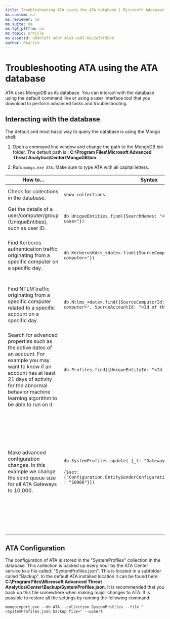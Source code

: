 ```yaml
---
title: Troubleshooting ATA using the ATA database | Microsoft Advanced Threat Analytics
ms.custom: na
ms.reviewer: na
ms.suite: na
ms.tgt_pltfrm: na
ms.topic: article
ms.assetid: d89e7aff-a6ef-48a3-ae87-6ac2e39f3bdb
author: Rkarlin
---
```

# Troubleshooting ATA using the ATA database
ATA uses MongoDB as its database.
You can interact with the database using the default command line or using a user interface tool that you download  to perform advanced tasks and troubleshooting.

## Interacting with the database
The default and most basic way to query the database is using the Mongo shell:

1.  Open a command line window and change the path to the MongoDB bin folder. The default path is : **C:\Program Files\Microsoft Advanced Threat Analytics\Center\MongoDB\bin**.

2.  Run: `mongo.exe ATA`. Make sure to type ATA with all capital letters.

|How to...|Syntax|Notes|
|-------------|----------|---------|
|Check for collections in the database.|`show collections`|Useful as an end-to-end test to see that traffic is being written to the database and that event 4776 is being received by ATA.|
|Get the details of a user/computer/group (UniqueEntities), such as user  ID.|`db.UniqueEntities.find({SearchNames: "<name of entity in lower case>"})`||
|Find Kerberos authentication traffic originating from a specific computer on a specific day.|`db.KerberosKdcs_<date>.find({SourceComputerId: "<Id of the source computer>"})`|To get the &lt;ID of the source computer&gt; you can query the UniqueEntity collections, as shown in the example.<br /><br />Each network activity type, for example Kerberos authentications, has its own collection per UTC date.|
|Find NTLM traffic originating from a specific computer related to a specific account on a specific day.|`db.Ntlms_<date>.find({SourceComputerId: "<Id of the source computer>", SourceAccountId: "<Id of the account>"})`|To get the &lt;ID of the source computer&gt; and &lt;ID of the account&gt; you can query the UniqueEntity collections, as shown in the example.<br /><br />Each network activity type, for example NTLM authentications, has its own collection per UTC date.|
|Search for advanced properties such as the active dates of an account. For example you may want to know if an account has at least 21 days of activity for the abnormal behavior machine learning algorithm to be able to run on it.|`db.Profiles.find({UniqueEntityId: "<Id of the account>")`|To get the &lt;ID of the account&gt; you can query the UniqueEntity collections, as shown in the example.<br /><br />The property name that shows the dates in which the account has been active is called: "ActiveDates".<br />|
|Make advanced configuration changes. In this example we change the send queue size for all ATA Gateways to 10,000.|`db.SystemProfiles.update( {_t: "GatewaySystemProfile"} ,`<br /><br />`{$set:{"Configuration.EntitySenderConfiguration.EntityBatchBlockMaxSize" : "10000"}})`|For example, if you are investigating a suspicious activity that occurred on the 20/10/2015 and want to learn more about the NTLM activities that "John Doe" performed on that day.<br /><br />First, find the ID of "John Doe"<br />db.UniqueEntities.find({Name: "John Doe"})<br /><br />Take a note of his ID as indicated by the value of "_id" in our example let's assume the ID is "123bdd24-b269-h6e1-9c72-7737as875351"<br /><br />Then, search for John Doe's account NTLM activities:<br /><br />`db.Ntlms_20151020.find({SourceAccountId: "123bdd24-b269-h6e1-9c72-7737as875351"})`|

## ATA Configuration
The configuration of ATA is stored in the "SystemProfiles" collection in the database.
This collection is backed up every hour by the ATA Center service to a file called: "SystemProfiles.json". This is located in a subfolder called "Backup". In the default ATA installed location it can be found here:  **C:\Program Files\Microsoft Advanced Threat Analytics\Center\Backup\SystemProfiles.json**. It is recommended that you back up this file somewhere when making major changes to ATA.
It is possible to restore all the settings by running the following command:

`mongoimport.exe --db ATA --collection SystemProfiles --file "<SystemProfiles.json backup file>" --upsert`

